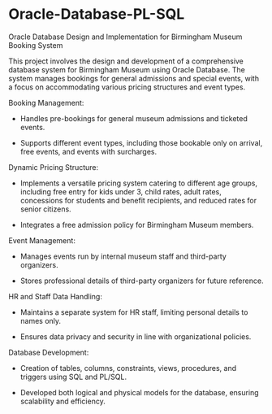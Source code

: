 # Oracle-Database-PL-SQL
Oracle Database Design and Implementation for Birmingham Museum Booking System

This project involves the design and development of a comprehensive database system for Birmingham Museum using Oracle Database. The system manages bookings for general admissions and special events, with a focus on accommodating various pricing structures and event types.



Booking Management:

- Handles pre-bookings for general museum admissions and ticketed events.

- Supports different event types, including those bookable only on arrival, free events, and events with surcharges.



Dynamic Pricing Structure:

- Implements a versatile pricing system catering to different age groups, including free entry for kids under 3, child rates, adult rates, concessions for students and benefit recipients, and reduced rates for senior citizens.

- Integrates a free admission policy for Birmingham Museum members.




Event Management:

- Manages events run by internal museum staff and third-party organizers.

- Stores professional details of third-party organizers for future reference.



HR and Staff Data Handling:

- Maintains a separate system for HR staff, limiting personal details to names only.

- Ensures data privacy and security in line with organizational policies.


Database Development:

- Creation of tables, columns, constraints, views, procedures, and triggers using SQL and PL/SQL.

- Developed both logical and physical models for the database, ensuring scalability and efficiency.

